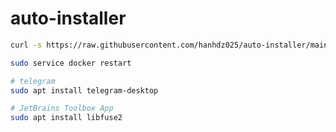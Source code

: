 # auto-installer

```sh
curl -s https://raw.githubusercontent.com/hanhdz025/auto-installer/main/ubuntu.sh | bash
```

```sh
sudo service docker restart

# telegram
sudo apt install telegram-desktop

# JetBrains Toolbox App
sudo apt install libfuse2
```
